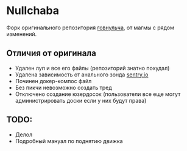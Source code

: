 # Nullchaba
Форк оригинального репозитория [говнульча](https://github.com/klkvsk/0chan), от магмы с рядом изменений.

## Отличия от оригинала
* Удален луп и все его файлы (репозиторий знатно похудал)
* Удалена зависимость от анального зонда [sentry.io](https://sentry.io)
* Починен докер-компос файл
* Без пикчи невозможно создать тред
* Отключено создание юзердосок (пользователи все еще могут администрировать доски если у них будут права)

## TODO:
* Делол
* Подробный мануал по поднятию движка